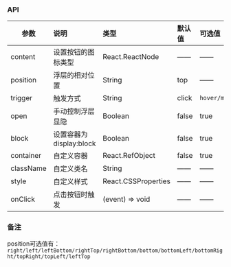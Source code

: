 ### API

| 参数         |说明        |类型 |默认值 |可选值 |
| ------------ | :----------------|:------- | :----- | :----- |
| content         |设置按钮的图标类型 |React.ReactNode |—— |—— |
| position |浮层的相对位置 |String |top |——|
| trigger      |触发方式  |String |click |`hover/manual` |
| open      |手动控制浮层显隐  |Boolean |false |true |
| block      |设置容器为display:block  |Boolean |false |true |
| container      |自定义容器  |React.RefObject<Element> |false |true |
| className      |自定义类名  |String |—— |—— |
| style      |自定义样式  |React.CSSProperties |—— |—— |
| onClick    | 点击按钮时触发 |       (event) => void |—— |—— |


### 备注
position可选值有：`right/left/leftBottom/rightTop/rightBottom/bottom/bottomLeft/bottomRight/topRight/topLeft/leftTop`